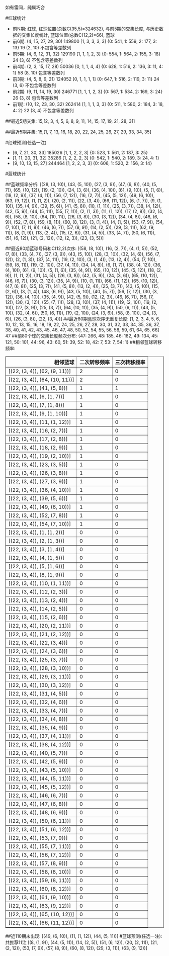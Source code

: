 <!-- 
.. title: 大乐透15128期(2015-11-02)数据分析报告
.. slug: dlott-15128-2015-11-02-report
.. date: 2015-11-03 08:00:00 UTC+08:00
.. tags: Lottery
.. link: 
.. description: 
.. type: text
-->

如有雷同，纯属巧合

<!-- TEASER_END-->

#红球统计

- 前N期: 红球, 红球位置(总数C(35,5)=324632), 与前5期的交集长度, 与历史数据的交集长度统计, 蓝球位置(总数C(12,2)=66), 蓝球
- 前6期: (4, 15, 27, 29, 30) 149800 [1, 3, 3, 3, 3] {0: 541, 1: 559, 2: 177, 3: 13} 19 (2, 10) 不包含等差数列
- 前5期: (4, 6, 12, 31, 32) 129190 [1, 1, 1, 2, 3] {0: 554, 1: 564, 2: 155, 3: 18} 24 (3, 6) 不包含等差数列
- 前4期: (2, 3, 15, 17, 28) 50036 [0, 1, 1, 4, 4] {0: 628, 1: 516, 2: 136, 3: 11, 4: 1} 58 (8, 10) 包含等差数列
- 前3期: (4, 5, 8, 9, 21) 124052 [0, 1, 1, 1, 1] {0: 647, 1: 516, 2: 119, 3: 11} 24 (3, 6) 不包含等差数列
- 前2期: (9, 11, 14, 19, 30) 246771 [1, 1, 1, 2, 3] {0: 567, 1: 534, 2: 169, 3: 24} 26 (3, 8) 包含等差数列
- 前1期: (10, 12, 23, 30, 32) 262414 [1, 1, 1, 3, 3] {0: 511, 1: 580, 2: 184, 3: 18, 4: 2} 22 (3, 4) 不包含等差数列

##最近5期交集:
15,[2, 3, 4, 5, 6, 8, 9, 11, 14, 15, 17, 19, 21, 28, 31]

##最近5期并集:
15,[1, 7, 13, 16, 18, 20, 22, 24, 25, 26, 27, 29, 33, 34, 35]

#红球预测(任选一注)

- [6, 7, 21, 30, 33] 185026 [1, 1, 2, 2, 3] {0: 523, 1: 561, 2: 187, 3: 25}
- [1, 11, 20, 31, 32] 35286 [1, 2, 2, 2, 3] {0: 542, 1: 540, 2: 189, 3: 24, 4: 1}
- [9, 10, 13, 15, 27] 244464 [1, 2, 2, 3, 3] {0: 606, 1: 520, 2: 156, 3: 14}

#蓝球统计

##蓝球频率分析:
[(28, (3, 10)), (43, (5, 10)), (27, (3, 9)), (47, (6, 8)), (40, (5, 7)), (65, (10, 12)), (19, (2, 10)), (24, (3, 6)), (36, (4, 10)), (61, (9, 10)), (5, (1, 6)), (18, (2, 9)), (37, (4, 11)), (56, (7, 12)), (16, (2, 7)), (45, (5, 12)), (49, (6, 10)), (63, (9, 12)), (1, (1, 2)), (20, (2, 11)), (22, (3, 4)), (66, (11, 12)), (6, (1, 7)), (9, (1, 10)), (35, (4, 9)), (39, (5, 6)), (41, (5, 8)), (10, (1, 11)), (25, (3, 7)), (38, (4, 12)), (42, (5, 9)), (44, (5, 11)), (55, (7, 11)), (2, (1, 3)), (11, (1, 12)), (17, (2, 8)), (32, (4, 6)), (58, (8, 10)), (64, (10, 11)), (26, (3, 8)), (30, (3, 12)), (34, (4, 8)), (48, (6, 9)), (52, (7, 8)), (59, (8, 11)), (60, (8, 12)), (3, (1, 4)), (4, (1, 5)), (53, (7, 9)), (54, (7, 10)), (7, (1, 8)), (46, (6, 7)), (57, (8, 9)), (14, (2, 5)), (29, (3, 11)), (62, (9, 11)), (8, (1, 9)), (13, (2, 4)), (15, (2, 6)), (31, (4, 5)), (33, (4, 7)), (50, (6, 11)), (51, (6, 12)), (21, (2, 12)), (12, (2, 3)), (23, (3, 5))]

##最近80期蓝球号码和C(12,2)次序:
 [(58, (8, 10)), (16, (2, 7)), (4, (1, 5)), (52, (7, 8)), (33, (4, 7)), (27, (3, 9)), (43, (5, 10)), (28, (3, 10)), (32, (4, 6)), (56, (7, 12)), (2, (1, 3)), (37, (4, 11)), (19, (2, 10)), (3, (1, 4)), (13, (2, 4)), (54, (7, 10)), (59, (8, 11)), (19, (2, 10)), (37, (4, 11)), (34, (4, 8)), (6, (1, 7)), (38, (4, 12)), (36, (4, 10)), (61, (9, 10)), (5, (1, 6)), (35, (4, 9)), (65, (10, 12)), (45, (5, 12)), (18, (2, 9)), (1, (1, 2)), (31, (4, 5)), (26, (3, 8)), (42, (5, 9)), (24, (3, 6)), (65, (10, 12)), (46, (6, 7)), (30, (3, 12)), (35, (4, 9)), (10, (1, 11)), (66, (11, 12)), (65, (10, 12)), (47, (6, 8)), (25, (3, 7)), (41, (5, 8)), (13, (2, 4)), (25, (3, 7)), (43, (5, 10)), (15, (2, 6)), (3, (1, 4)), (48, (6, 9)), (43, (5, 10)), (40, (5, 7)), (56, (7, 12)), (30, (3, 12)), (36, (4, 10)), (35, (4, 9)), (42, (5, 9)), (12, (2, 3)), (46, (6, 7)), (56, (7, 12)), (30, (3, 12)), (55, (7, 11)), (28, (3, 10)), (37, (4, 11)), (19, (2, 10)), (19, (2, 10)), (27, (3, 9)), (25, (3, 7)), (64, (10, 11)), (35, (4, 9)), (50, (6, 11)), (43, (5, 10)), (32, (4, 6)), (50, (6, 11)), (19, (2, 10)), (24, (3, 6)), (58, (8, 10)), (24, (3, 6)), (26, (3, 8)), (22, (3, 4))]
##最近80期蓝球次序无重复长度:
 [1, 2, 3, 4, 5, 6, 10, 12, 13, 15, 16, 18, 19, 22, 24, 25, 26, 27, 28, 30, 31, 32, 33, 34, 35, 36, 37, 38, 40, 41, 42, 43, 45, 46, 47, 48, 50, 52, 54, 55, 56, 58, 59, 61, 64, 65, 66] 47
##前80个球的交集长度频次分布:
{47: 266, 48: 185, 46: 182, 49: 134, 45: 121, 50: 101, 44: 96, 43: 60, 51: 39, 52: 18, 42: 7, 53: 7, 54: 1}
##相邻蓝球转移频率:
 <table border="1" class="table table-striped dataframe">
  <thead>
    <tr style="text-align: right;">
      <th>相邻蓝球</th>
      <th>二次转移频率</th>
      <th>三次转移频率</th>
    </tr>
  </thead>
  <tbody>
    <tr>
      <td>[(22, (3, 4)), (62, (9, 11))]</td>
      <td>2</td>
      <td>0</td>
    </tr>
    <tr>
      <td>[(22, (3, 4)), (64, (10, 11))]</td>
      <td>2</td>
      <td>0</td>
    </tr>
    <tr>
      <td>[(22, (3, 4)), (41, (5, 8))]</td>
      <td>1</td>
      <td>1</td>
    </tr>
    <tr>
      <td>[(22, (3, 4)), (6, (1, 7))]</td>
      <td>1</td>
      <td>0</td>
    </tr>
    <tr>
      <td>[(22, (3, 4)), (7, (1, 8))]</td>
      <td>1</td>
      <td>0</td>
    </tr>
    <tr>
      <td>[(22, (3, 4)), (9, (1, 10))]</td>
      <td>1</td>
      <td>0</td>
    </tr>
    <tr>
      <td>[(22, (3, 4)), (11, (1, 12))]</td>
      <td>1</td>
      <td>0</td>
    </tr>
    <tr>
      <td>[(22, (3, 4)), (16, (2, 7))]</td>
      <td>1</td>
      <td>0</td>
    </tr>
    <tr>
      <td>[(22, (3, 4)), (17, (2, 8))]</td>
      <td>1</td>
      <td>0</td>
    </tr>
    <tr>
      <td>[(22, (3, 4)), (18, (2, 9))]</td>
      <td>1</td>
      <td>0</td>
    </tr>
    <tr>
      <td>[(22, (3, 4)), (19, (2, 10))]</td>
      <td>1</td>
      <td>0</td>
    </tr>
    <tr>
      <td>[(22, (3, 4)), (23, (3, 5))]</td>
      <td>1</td>
      <td>0</td>
    </tr>
    <tr>
      <td>[(22, (3, 4)), (26, (3, 8))]</td>
      <td>1</td>
      <td>0</td>
    </tr>
    <tr>
      <td>[(22, (3, 4)), (27, (3, 9))]</td>
      <td>1</td>
      <td>0</td>
    </tr>
    <tr>
      <td>[(22, (3, 4)), (36, (4, 10))]</td>
      <td>1</td>
      <td>0</td>
    </tr>
    <tr>
      <td>[(22, (3, 4)), (39, (5, 6))]</td>
      <td>1</td>
      <td>0</td>
    </tr>
    <tr>
      <td>[(22, (3, 4)), (49, (6, 10))]</td>
      <td>1</td>
      <td>0</td>
    </tr>
    <tr>
      <td>[(22, (3, 4)), (52, (7, 8))]</td>
      <td>1</td>
      <td>0</td>
    </tr>
    <tr>
      <td>[(22, (3, 4)), (54, (7, 10))]</td>
      <td>1</td>
      <td>0</td>
    </tr>
    <tr>
      <td>[(22, (3, 4)), (1, (1, 2))]</td>
      <td>0</td>
      <td>0</td>
    </tr>
    <tr>
      <td>[(22, (3, 4)), (2, (1, 3))]</td>
      <td>0</td>
      <td>0</td>
    </tr>
    <tr>
      <td>[(22, (3, 4)), (3, (1, 4))]</td>
      <td>0</td>
      <td>0</td>
    </tr>
    <tr>
      <td>[(22, (3, 4)), (4, (1, 5))]</td>
      <td>0</td>
      <td>0</td>
    </tr>
    <tr>
      <td>[(22, (3, 4)), (5, (1, 6))]</td>
      <td>0</td>
      <td>0</td>
    </tr>
    <tr>
      <td>[(22, (3, 4)), (8, (1, 9))]</td>
      <td>0</td>
      <td>0</td>
    </tr>
    <tr>
      <td>[(22, (3, 4)), (10, (1, 11))]</td>
      <td>0</td>
      <td>0</td>
    </tr>
    <tr>
      <td>[(22, (3, 4)), (12, (2, 3))]</td>
      <td>0</td>
      <td>0</td>
    </tr>
    <tr>
      <td>[(22, (3, 4)), (13, (2, 4))]</td>
      <td>0</td>
      <td>0</td>
    </tr>
    <tr>
      <td>[(22, (3, 4)), (14, (2, 5))]</td>
      <td>0</td>
      <td>0</td>
    </tr>
    <tr>
      <td>[(22, (3, 4)), (15, (2, 6))]</td>
      <td>0</td>
      <td>0</td>
    </tr>
    <tr>
      <td>[(22, (3, 4)), (20, (2, 11))]</td>
      <td>0</td>
      <td>0</td>
    </tr>
    <tr>
      <td>[(22, (3, 4)), (21, (2, 12))]</td>
      <td>0</td>
      <td>0</td>
    </tr>
    <tr>
      <td>[(22, (3, 4)), (22, (3, 4))]</td>
      <td>0</td>
      <td>0</td>
    </tr>
    <tr>
      <td>[(22, (3, 4)), (24, (3, 6))]</td>
      <td>0</td>
      <td>0</td>
    </tr>
    <tr>
      <td>[(22, (3, 4)), (25, (3, 7))]</td>
      <td>0</td>
      <td>0</td>
    </tr>
    <tr>
      <td>[(22, (3, 4)), (28, (3, 10))]</td>
      <td>0</td>
      <td>0</td>
    </tr>
    <tr>
      <td>[(22, (3, 4)), (29, (3, 11))]</td>
      <td>0</td>
      <td>0</td>
    </tr>
    <tr>
      <td>[(22, (3, 4)), (30, (3, 12))]</td>
      <td>0</td>
      <td>0</td>
    </tr>
    <tr>
      <td>[(22, (3, 4)), (31, (4, 5))]</td>
      <td>0</td>
      <td>0</td>
    </tr>
    <tr>
      <td>[(22, (3, 4)), (32, (4, 6))]</td>
      <td>0</td>
      <td>0</td>
    </tr>
    <tr>
      <td>[(22, (3, 4)), (33, (4, 7))]</td>
      <td>0</td>
      <td>0</td>
    </tr>
    <tr>
      <td>[(22, (3, 4)), (34, (4, 8))]</td>
      <td>0</td>
      <td>0</td>
    </tr>
    <tr>
      <td>[(22, (3, 4)), (35, (4, 9))]</td>
      <td>0</td>
      <td>0</td>
    </tr>
    <tr>
      <td>[(22, (3, 4)), (37, (4, 11))]</td>
      <td>0</td>
      <td>0</td>
    </tr>
    <tr>
      <td>[(22, (3, 4)), (38, (4, 12))]</td>
      <td>0</td>
      <td>0</td>
    </tr>
    <tr>
      <td>[(22, (3, 4)), (40, (5, 7))]</td>
      <td>0</td>
      <td>0</td>
    </tr>
    <tr>
      <td>[(22, (3, 4)), (42, (5, 9))]</td>
      <td>0</td>
      <td>0</td>
    </tr>
    <tr>
      <td>[(22, (3, 4)), (43, (5, 10))]</td>
      <td>0</td>
      <td>0</td>
    </tr>
    <tr>
      <td>[(22, (3, 4)), (44, (5, 11))]</td>
      <td>0</td>
      <td>0</td>
    </tr>
    <tr>
      <td>[(22, (3, 4)), (45, (5, 12))]</td>
      <td>0</td>
      <td>0</td>
    </tr>
    <tr>
      <td>[(22, (3, 4)), (46, (6, 7))]</td>
      <td>0</td>
      <td>0</td>
    </tr>
    <tr>
      <td>[(22, (3, 4)), (47, (6, 8))]</td>
      <td>0</td>
      <td>0</td>
    </tr>
    <tr>
      <td>[(22, (3, 4)), (48, (6, 9))]</td>
      <td>0</td>
      <td>0</td>
    </tr>
    <tr>
      <td>[(22, (3, 4)), (50, (6, 11))]</td>
      <td>0</td>
      <td>0</td>
    </tr>
    <tr>
      <td>[(22, (3, 4)), (51, (6, 12))]</td>
      <td>0</td>
      <td>0</td>
    </tr>
    <tr>
      <td>[(22, (3, 4)), (53, (7, 9))]</td>
      <td>0</td>
      <td>0</td>
    </tr>
    <tr>
      <td>[(22, (3, 4)), (55, (7, 11))]</td>
      <td>0</td>
      <td>0</td>
    </tr>
    <tr>
      <td>[(22, (3, 4)), (56, (7, 12))]</td>
      <td>0</td>
      <td>0</td>
    </tr>
    <tr>
      <td>[(22, (3, 4)), (57, (8, 9))]</td>
      <td>0</td>
      <td>0</td>
    </tr>
    <tr>
      <td>[(22, (3, 4)), (58, (8, 10))]</td>
      <td>0</td>
      <td>0</td>
    </tr>
    <tr>
      <td>[(22, (3, 4)), (59, (8, 11))]</td>
      <td>0</td>
      <td>0</td>
    </tr>
    <tr>
      <td>[(22, (3, 4)), (60, (8, 12))]</td>
      <td>0</td>
      <td>0</td>
    </tr>
    <tr>
      <td>[(22, (3, 4)), (61, (9, 10))]</td>
      <td>0</td>
      <td>0</td>
    </tr>
    <tr>
      <td>[(22, (3, 4)), (63, (9, 12))]</td>
      <td>0</td>
      <td>0</td>
    </tr>
    <tr>
      <td>[(22, (3, 4)), (65, (10, 12))]</td>
      <td>0</td>
      <td>0</td>
    </tr>
    <tr>
      <td>[(22, (3, 4)), (66, (11, 12))]</td>
      <td>0</td>
      <td>0</td>
    </tr>
  </tbody>
</table>
##近110期未出现:
 [(49, (6, 10)), (11, (1, 12)), (44, (5, 11))]
#蓝球预测(任选一注):
共推荐11注
 [(8, (1, 9)), (44, (5, 11)), (14, (2, 5)), (51, (6, 12)), (20, (2, 11)), (21, (2, 12)), (53, (7, 9)), (57, (8, 9)), (60, (8, 12)), (29, (3, 11)), (63, (9, 12))]

